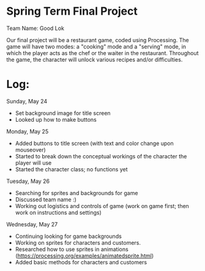 # Spring Term Final Project
Team Name: Good Lok

Our final project will be a restaurant game, coded using Processing. The game will have two modes: a "cooking" mode and a "serving" mode, in which the player acts as the chef or the waiter in the restaurant. Throughout the game, the character will unlock various recipes and/or difficulties. 

# Log:
Sunday, May 24
- Set background image for title screen
- Looked up how to make buttons

Monday, May 25
- Added buttons to title screen (with text and color change upon mouseover)
- Started to break down the conceptual workings of the character the player will use
- Started the character class; no functions yet
 
Tuesday, May 26
- Searching for sprites and backgrounds for game
- Discussed team name :)
- Working out logistics and controls of game (work on game first; then work on instructions and settings)

Wednesday, May 27
- Continuing looking for game backgrounds
- Working on sprites for characters and customers.
- Researched how to use sprites in animations (https://processing.org/examples/animatedsprite.html)
- Added basic methods for characters and customers
